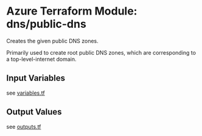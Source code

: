 # Azure Terraform Module: dns/public-dns 

Creates the given public DNS zones.

Primarily used to create root public DNS zones, which are corresponding to a top-level-internet domain.

## Input Variables

see [variables.tf](variables.tf)

## Output Values

see [outputs.tf](outputs.tf)
